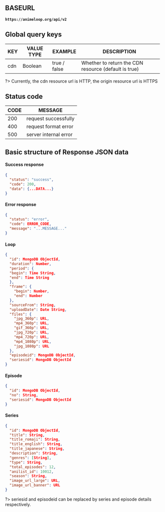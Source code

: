 ## BASEURL

**`https://animeloop.org/api/v2`**

## Global  query keys

| KEY  | VALUE TYPE | EXAMPLE      | DESCRIPTION                              |
| ---- | ---------- | ------------ | ---------------------------------------- |
| cdn  | Boolean    | true / false | Whether to return the CDN resource (default is true) |

?> Currently, the cdn resource url is HTTP, the origin resource url is HTTPS

## Status code

| CODE | MESSAGE               |
| ---- | --------------------- |
| 200  | request successfully  |
| 400  | request format error  |
| 500  | server internal error |

## Basic structure of Response JSON data

#### Success response

```json
{
  "status": "success",
  "code": 200,
  "data": {...DATA...}
}
```

#### Error response

```json
{
  "status": "error",
  "code": ERROR_CODE,
  "message": "...MESSAGE..."
}
```

#### Loop

```json
{
  "id": MongoDB ObjectId,
  "duration": Number,
  "period": {
  "begin": Time String,
  "end": Time String
  },
  "frame": {
    "begin": Number,
    "end": Number
  },
  "sourceFrom": String,
  "uploadDate": Date String,
  "files": {
    "jpg_360p": URL,
    "mp4_360p": URL,
    "gif_360p": URL,
    "jpg_720p": URL,
    "mp4_720p": URL,
    "mp4_1080p": URL,
    "jpg_1080p": URL
  },
  "episodeid": MongoDB ObjectId,
  "seriesid": MongoDB ObjectId
}
```

#### Episode

```json
{
  "id": MongoDB ObjectId,
  "no": String,
  "seriesid": MongoDB ObjectId
}
```

#### Series

```json
{
  "id": MongoDB ObjectId,
  "title": String,
  "title_romaji": String,
  "title_english": String,
  "title_japanese": String,
  "description": String,
  "genres": [String],
  "type": String,
  "total_episodes": 12,
  "anilist_id": 10012,
  "season": String,
  "image_url_large": URL,
  "image_url_banner": URL
}
```

?> seriesid and episodeid can be replaced by series and episode details respectively.